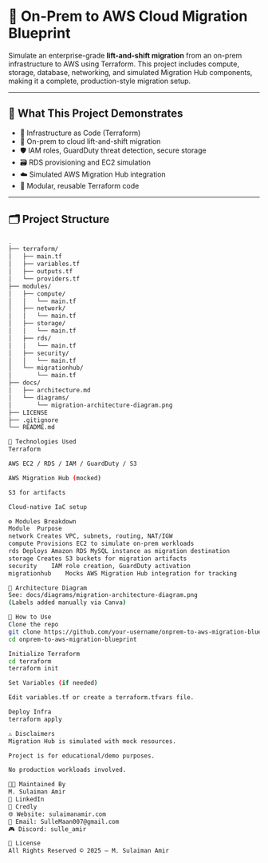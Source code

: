 # 🚀 On-Prem to AWS Cloud Migration Blueprint

Simulate an enterprise-grade **lift-and-shift migration** from an on-prem infrastructure to AWS using Terraform. This project includes compute, storage, database, networking, and simulated Migration Hub components, making it a complete, production-style migration setup.

---

## 🧠 What This Project Demonstrates

- 🧰 Infrastructure as Code (Terraform)
- 🔁 On-prem to cloud lift-and-shift migration
- 🛡️ IAM roles, GuardDuty threat detection, secure storage
- 🗃️ RDS provisioning and EC2 simulation
- ☁️ Simulated AWS Migration Hub integration
- 🧱 Modular, reusable Terraform code

---

## 🗂️ Project Structure

```bash
.
├── terraform/
│   ├── main.tf
│   ├── variables.tf
│   ├── outputs.tf
│   └── providers.tf
├── modules/
│   ├── compute/
│   │   └── main.tf
│   ├── network/
│   │   └── main.tf
│   ├── storage/
│   │   └── main.tf
│   ├── rds/
│   │   └── main.tf
│   ├── security/
│   │   └── main.tf
│   └── migrationhub/
│       └── main.tf
├── docs/
│   ├── architecture.md
│   └── diagrams/
│       └── migration-architecture-diagram.png
├── LICENSE
├── .gitignore
└── README.md

🔧 Technologies Used
Terraform

AWS EC2 / RDS / IAM / GuardDuty / S3

AWS Migration Hub (mocked)

S3 for artifacts

Cloud-native IaC setup

⚙️ Modules Breakdown
Module	Purpose
network	Creates VPC, subnets, routing, NAT/IGW
compute	Provisions EC2 to simulate on-prem workloads
rds	Deploys Amazon RDS MySQL instance as migration destination
storage	Creates S3 buckets for migration artifacts
security	IAM role creation, GuardDuty activation
migrationhub	Mocks AWS Migration Hub integration for tracking

📸 Architecture Diagram
See: docs/diagrams/migration-architecture-diagram.png
(Labels added manually via Canva)

🚀 How to Use
Clone the repo
git clone https://github.com/your-username/onprem-to-aws-migration-blueprint.git
cd onprem-to-aws-migration-blueprint

Initialize Terraform
cd terraform
terraform init

Set Variables (if needed)

Edit variables.tf or create a terraform.tfvars file.

Deploy Infra
terraform apply

⚠️ Disclaimers
Migration Hub is simulated with mock resources.

Project is for educational/demo purposes.

No production workloads involved.

👨‍💻 Maintained By
M. Sulaiman Amir
🔗 LinkedIn
🧠 Credly
🌐 Website: sulaimanamir.com
📧 Email: SulleMaan007@gmail.com
🎮 Discord: sulle_amir

📄 License
All Rights Reserved © 2025 — M. Sulaiman Amir
